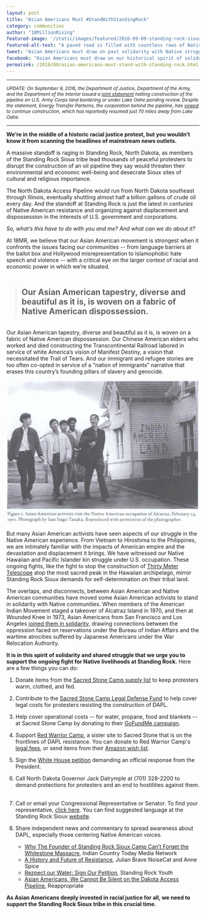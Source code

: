 ```yaml
---
layout: post
title: "Asian Americans Must #StandWithStandingRock"
category: communities
author: "18MillionRising"
featured-image: '/static/images/featured/2016-09-09-standing-rock-sioux.jpg'
featured-alt-text: "A paved road is filled with countless rows of Native American activists, many with raised fists. A red banner in the front reads: 'Defend The Sacred'. A clear landscape fades into a dark, overcast, sky."
tweet: "Asian Americans must draw on past solidarity with Native struggle and support the %23NoDAPL fight"
facebook: "Asian Americans must draw on our historical spirit of solidarity and shared struggle with Native American communities to support the #NoDAPL fight for Sioux self-determination at Standing Rock."
permalink: /2016/09/asian-americans-must-stand-with-standing-rock.html
---
```

<HR>
<p style="font-size:12px"><i>UPDATE: On September 9, 2016, the Department of Justice, Department of the Army, and the Department of the Interior issued a <a href = "https://www.justice.gov/opa/pr/joint-statement-department-justice-department-army-and-department-interior-regarding-standing">joint statement</a> halting construction of the pipeline on U.S. Army Corps land bordering or under Lake Oahe pending review. Despite the statement, Energy Transfer Parterns, the corporation behind the pipeline, has <a href = "http://www.commondreams.org/news/2016/09/13/dakota-access-construction-will-continue-pipeline-corp-ceo-vows">vowed</a> to continue construction, which has reportedly resumed just 70 miles away from Lake Oahe.</i></p>
<HR>

<b>We’re in the middle of a historic racial justice protest, but you wouldn’t know it from scanning the headlines of mainstream news outlets.</b> 

A massive standoff is raging in Standing Rock, North Dakota, as members of the Standing Rock Sioux tribe lead thousands of peaceful protesters to disrupt the construction of an oil pipeline they say would threaten their environmental and economic well-being and desecrate Sioux sites of cultural and religious importance. 

The North Dakota Access Pipeline would run from North Dakota southeast through Illinois, eventually shuttling almost half a billion gallons of crude oil every day. And the standoff at Standing Rock is just the latest in <i>centuries</i> of Native American resistance and organizing against displacement and dispossession in the interests of U.S. government and corporations.  

<i>So, what’s this have to do with you and me? And what can we do about it?</i>

At 18MR, we believe that our Asian American movement is strongest when it confronts the issues facing our communities -- from language barriers at the ballot box and Hollywood misrepresentation to Islamophobic hate speech and violence -- with a critical eye on the larger context of racial and economic power in which we’re situated.  
<br>

> ## Our Asian American tapestry, diverse and beautiful as it is, is woven on a fabric of Native American dispossession. 

<br>
Our Asian American tapestry, diverse and beautiful as it is, is woven on a fabric of Native American dispossession. Our Chinese American elders who worked and died constructing the Transcontinental Railroad labored in service of white America’s vision of Manifest Destiny, a vision that necessitated the Trail of Tears. And our immigrant and refugee stories are too often co-opted in service of a “nation of immigrants” narrative that erases this country’s founding pillars of slavery and genocide.  

<a href="http://go.galegroup.com/ps/anonymous?id=GALE%7CA359131052&sid=googleScholar&v=2.1&it=r&linkaccess=fulltext&issn=00933139&p=AONE&sw=w&authCount=1&isAnonymousEntry=true">![A group of predominantly East Asian men stroll confidently down a street. Graffiti on a house beside them reads 'Indian American Land'. the picture depicts an Asian American delegation to the occupation of Alcatraz in 1970.](/static/images/blog/2016-09-09-in-support-of-native-american-activists-at-standing-rock/2016-09-09-asian-americans-alcatraz.jpg)</a>

But many Asian American activists have seen aspects of our struggle in the Native American experience. From Vietnam to Hiroshima to the Philippines, we are intimately familiar with the impacts of American empire and the devastation and displacement it brings. We have witnessed our Native Hawaiian and Pacific Islander kin struggle under U.S. occupation. These ongoing fights, like the fight to stop the construction of [Thirty Meter Telescope](http://hawaiitribune-herald.com/news/local-news/taking-stand-standing-rock-tmt-protesters-join-native-americans-north-dakota) atop the most sacred peak in the Hawaiian archipelago, mirror Standing Rock Sioux demands for self-determination on their tribal land. 

The overlaps, and disconnects, between Asian American and Native American communities have moved some Asian American activists to stand in solidarity with Native communities. When members of the American Indian Movement staged a takeover of Alcatraz Island in 1970, and then at Wounded Knee in 1973, Asian Americans from San Francisco and Los Angeles [joined them in solidarity](https://www.youtube.com/watch?v=LaWvqvWpFfk), drawing connections between the oppression faced on reservations under the Bureau of Indian Affairs and the wartime atrocities suffered by Japanese Americans under the War Relocation Authority. 

<b>It is in this spirit of solidarity and shared struggle that we urge you to support the ongoing fight for Native livelihoods at Standing Rock.</b> Here are a few things you can do: 

1. Donate items from the [Sacred Stone Camp supply list](http://sacredstonecamp.org/supply-list) to keep protesters warm, clothed, and fed.
&nbsp;

2. Contribute to the [Sacred Stone Camp Legal Defense Fund](https://fundrazr.com/d19fAf) to help cover legal costs for protesters resisting the construction of DAPL.
&nbsp;

3. Help cover operational costs -- for water, propane, food and blankets -- at Sacred Stone Camp by donating to their [GoFundMe campaign](https://www.gofundme.com/sacredstonecamp).
&nbsp;

4. Support [Red Warrior Camp](https://nodaplsolidarity.org/support-the-camps/), a sister site to Sacred Stone that is on the frontlines of DAPL resistance. You can donate to Red Warrior Camp's [legal fees](https://www.generosity.com/fundraising/red-warrior-camp-legal-fund-nodapl), or send items from their [Amazon wish list](https://www.amazon.com/gp/registry/wishlist/1QSHN0U0QGJW0/ref=cm_sw_su_w). 
&nbsp;

5. Sign the [White House petition](https://petitions.whitehouse.gov/petition/stop-construction-dakota-access-pipeline-which-endangers-water-supply-native-american-reservations) demanding an official response from the President.
&nbsp;

6. Call North Dakota Governor Jack Dalrymple at (701) 328-2200 to demand protections for protesters and an end to hostilities against them.
&nbsp;

7. Call or email your Congressional Representative or Senator. To find your representative, [click here](http://www.house.gov/representatives/find/). You can find suggested language at the Standing Rock Sioux [website](http://standingrock.org/news/call-for-support--stand-with-standing-rock/).
&nbsp;

8. Share independent news and commentary to spread awareness about DAPL, especially those centering Native American voices.
<ul><ul>
			<li><a href ="http://indiancountrytodaymedianetwork.com/2016/09/03/why-founder-standing-rock-sioux-camp-cant-forget-whitestone-massacre-165672">Why The Founder of Standing Rock Sioux Camp Can’t Forget the Whitestone Massacre</a>, Indian Country Today Media Network</li>
			<li><a href = "https://www.jacobinmag.com/2016/09/standing-rock-dakota-access-pipeline-protest/">A History and Future of Resistance</a>, Julian Brave NoiseCat and Anne Spice</li> 
			<li><a href = "https://www.youtube.com/watch?v=XL0aq05t7ds">Rezpect our Water: Sign Our Petition</a>, Standing Rock Youth</li>
			<li><a href = "http://reappropriate.co/2016/09/asian-americans-we-cannot-be-silent-on-the-dakota-access-pipeline-nodapl/">Asian Americans, We Cannot Be Silent on the Dakota Access Pipeline</a>, Reappropriate</li>
</ul></ul>

<b>As Asian Americans deeply invested in racial justice for all, we need to support the Standing Rock Sioux tribe in this crucial time.</b> 






